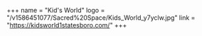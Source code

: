 +++
name = "Kid's World"
logo = "/v1586451077/Sacred%20Space/Kids_World_y7yclw.jpg"
link = "https://kidsworld1statesboro.com/"
+++